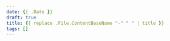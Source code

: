 ```yaml
---
date: {{ .Date }}
draft: true
title: {{ replace .File.ContentBaseName "-" " " | title }}
tags: []
---
```

